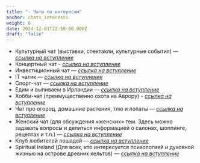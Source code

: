 ```yaml
---
title: "- Чаты по интересам"
anchor: chats_interests
weight: 6
date: 2024-12-01T22:50:00.000Z
draft: "false"
---
```

- Культурный чат (выставки, спектакли, культурные события) — [_ссылка на вступление_](https://t.me/+8X_WyARub1tjMTdk)
- Концертный чат - [_ссылка на вступление_](https://t.me/gigrlnd)
- Инвестиционный чат — [_ссылка на вступление_](https://t.me/joinchat/BGHuqFFL79pkV5ItEQ_hDA)
- IT чатик — [_ссылка на вступление_](https://t.me/irelandIT)
- Спорт-чат — [_ссылка на вступление_](https://t.me/eiresport)
- Едим и выпиваем в Ирландии — [_ссылка на вступление_](https://t.me/irl_food)
- Хобби-чат (преимущественно охота на Аврору) - [_ссылка на вступление_](https://t.me/irhobby)
- Чат про огород, домашние растения, тлю и лопаты — [_ссылка на вступление_](https://t.me/irishogorodniki)
- Женский чат (для обсуждения «женских» тем. Здесь можно задавать вопросы и делиться информацией о салонах, шоппинге, рецептах и т.п.) — [_ссылка на вступление_](https://t.me/womenIE)
- Клуб любителей лошадей — [_ссылка на вступление_](https://t.me/+HMJplt80bNlkZWQ0)
- Spiritual Ireland (Для всех, кто интересуется психологией и духовной жизнью на острове древних кельтов) — [_ссылка на вступление_](https://t.me/+EBk1TiFO5o01YjYy)
